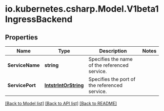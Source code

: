 # io.kubernetes.csharp.Model.V1beta1IngressBackend
## Properties

Name | Type | Description | Notes
------------ | ------------- | ------------- | -------------
**ServiceName** | **string** | Specifies the name of the referenced service. | 
**ServicePort** | [**IntstrIntOrString**](IntstrIntOrString.md) | Specifies the port of the referenced service. | 

[[Back to Model list]](../README.md#documentation-for-models) [[Back to API list]](../README.md#documentation-for-api-endpoints) [[Back to README]](../README.md)


